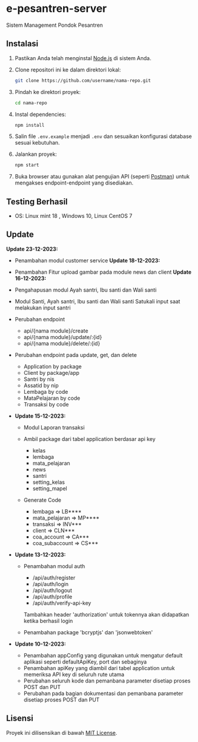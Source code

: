 # e-pesantren-server
Sistem Management Pondok Pesantren

## Instalasi

1. Pastikan Anda telah menginstal [Node.js](https://nodejs.org/) di sistem Anda.
2. Clone repositori ini ke dalam direktori lokal:

    ```bash
    git clone https://github.com/username/nama-repo.git
    ```

3. Pindah ke direktori proyek:

    ```bash
    cd nama-repo
    ```

4. Instal dependencies:

    ```bash
    npm install
    ```

5. Salin file `.env.example` menjadi `.env` dan sesuaikan konfigurasi database sesuai kebutuhan.

6. Jalankan proyek:

    ```bash
    npm start
    ```

7. Buka browser atau gunakan alat pengujian API (seperti [Postman](https://www.postman.com/)) untuk mengakses endpoint-endpoint yang disediakan.

## Testing Berhasil
- OS: Linux mint 18 , Windows 10, Linux CentOS 7

## Update
**Update 23-12-2023:**
  - Penambahan modul customer service
**Update 18-12-2023:**
  - Penambahan Fitur upload gambar pada module news dan client
 **Update 16-12-2023:**
  - Pengahapusan modul Ayah santri, Ibu santi dan Wali santi
  - Modul Santi, Ayah santri, Ibu santi dan Wali santi Satukali input saat melakukan input santri
  - Perubahan endpoint
    - api/{nama module}/create
    - api/{nama module}/update/:{id}
    - api/{nama module}/delete/:{id}
  - Perubahan endpoint pada update, get, dan delete
    - Application by package
    - Client by package/app
    - Santri by nis
    - Assatid by nip
    - Lembaga by code
    - MataPelajaran by code
    - Transaksi by code
    

- **Update 15-12-2023:**
   - Modul Laporan transaksi
   - Ambil package dari tabel application berdasar api key

      - kelas
      - lembaga
      - mata_pelajaran
      - news
      - santri
      - setting_kelas
      - setting_mapel

   - Generate Code

      - lembaga => LB****
      - mata_pelajaran => MP****
      - transaksi => INV***
      - client => CLN***
      - coa_account => CA***
      - coa_subaccount => CS***


- **Update 13-12-2023:**
  - Penambahan modul auth
    - /api/auth/register
    - /api/auth/login
    - /api/auth/logout
    - /api/auth/profile
    - /api/auth/verify-api-key

    Tambahkan header 'authorization' untuk tokennya akan didapatkan ketika berhasil login

  - Penambahan package 'bcryptjs' dan 'jsonwebtoken'

- **Update 10-12-2023:**
  - Penambahan appConfig yang digunakan untuk mengatur default aplikasi seperti defaultApiKey, port dan sebaginya
  - Penambahan apiKey yang diambil dari tabel application untuk memeriksa API key di seluruh rute utama
  - Perubahan seluruh kode dan pemanbana parameter disetiap proses POST dan PUT
  - Perubahan pada bagian dokumentasi dan pemanbana parameter disetiap proses POST dan PUT


## Lisensi

Proyek ini dilisensikan di bawah [MIT License](LICENSE).
